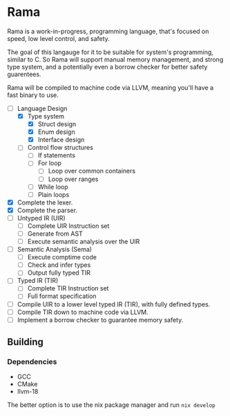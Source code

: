 # Rama

Rama is a work-in-progress, programming language, that's focused on speed, low level control, and safety.

The goal of this langauge for it to be suitable for system's programming, similar to C. So Rama will support manual memory management, and strong type system, and a potentially even a borrow checker for better safety guarentees.

Rama will be compiled to machine code via LLVM, meaning you'll have a fast binary to use.

- [ ] Language Design
  - [x] Type system
    - [x] Struct design
    - [x] Enum design
    - [x] Interface design
  - [ ] Control flow structures
    - [ ] If statements
    - [ ] For loop
      - [ ] Loop over common containers
      - [ ] Loop over ranges
    - [ ] While loop
    - [ ] Plain loops
- [x] Complete the lexer.
- [x] Complete the parser.
- [ ] Untyped IR (UIR)
  - [ ] Complete UIR Instruction set
  - [ ] Generate from AST
  - [ ] Execute semantic analysis over the UIR
- [ ] Semantic Analysis (Sema)
  - [ ] Execute comptime code
  - [ ] Check and infer types
  - [ ] Output fully typed TIR
- [ ] Typed IR (TIR)
  - [ ] Complete TIR Instruction set
  - [ ] Full format specification
- [ ] Compile UIR to a lower level typed IR (TIR), with fully defined types.
- [ ] Compile TIR down to machine code via LLVM.
- [ ] Implement a borrow checker to guarantee memory safety.

## Building

### Dependencies

- GCC
- CMake
- llvm-18

The better option is to use the nix package manager and run `nix develop`
